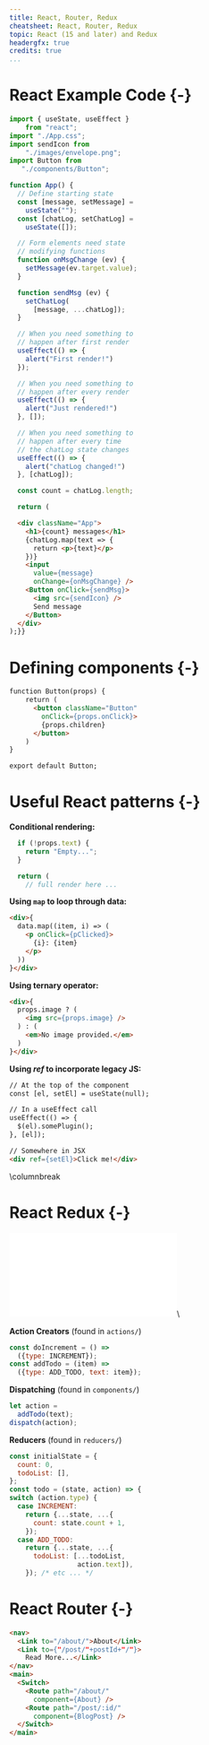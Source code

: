 ```yaml
---
title: React, Router, Redux
cheatsheet: React, Router, Redux
topic: React (15 and later) and Redux
headergfx: true
credits: true
...
```




# React Example Code {-}

```javascript
import { useState, useEffect }
    from "react";
import "./App.css";
import sendIcon from
    "./images/envelope.png";
import Button from
   "./components/Button";

function App() {
  // Define starting state
  const [message, setMessage] = 
    useState("");
  const [chatLog, setChatLog] = 
    useState([]);

  // Form elements need state
  // modifying functions
  function onMsgChange (ev) {
    setMessage(ev.target.value);
  }

  function sendMsg (ev) {
    setChatLog(
      [message, ...chatLog]);
  }

  // When you need something to 
  // happen after first render
  useEffect(() => {
    alert("First render!")
  });

  // When you need something to 
  // happen after every render
  useEffect(() => {
    alert("Just rendered!")
  }, []);

  // When you need something to 
  // happen after every time
  // the chatLog state changes
  useEffect(() => {
    alert("chatLog changed!")
  }, [chatLog]);

  const count = chatLog.length;

  return (
```

```html
  <div className="App">
    <h1>{count} messages</h1>
    {chatLog.map(text => {
      return <p>{text}</p>
    })}
    <input
      value={message}
      onChange={onMsgChange} />
    <Button onClick={sendMsg}>
      <img src={sendIcon} />
      Send message
    </Button>
  </div>
);}}
```



# Defining components {-}


```html
function Button(props) {
    return (
      <button className="Button"
        onClick={props.onClick}>
        {props.children}
      </button>
    )
}

export default Button;
```





# Useful React patterns {-}



**Conditional rendering:**

```javascript
  if (!props.text) {
    return "Empty...";
  }

  return (
    // full render here ... 
```


**Using `map` to loop through data:**

```html
<div>{
  data.map((item, i) => (
    <p onClick={pClicked}>
      {i}: {item}
    </p>
  ))
}</div>
```


**Using ternary operator:**

```html
<div>{
  props.image ? (
    <img src={props.image} />
  ) : (
    <em>No image provided.</em>
  )
}</div>
```


**Using *ref* to incorporate legacy JS:**

```html
// At the top of the component
const [el, setEl] = useState(null);

// In a useEffect call
useEffect(() => {
  $(el).somePlugin();
}, [el]);

// Somewhere in JSX
<div ref={setEl}>Click me!</div>
```


\columnbreak

# React Redux {-}

![React Redux](./kickstart-frontend/images/reactredux-diagram.pdf)\ 




**Action Creators** (found in `actions/`)
```javascript
const doIncrement = () =>
  ({type: INCREMENT});
const addTodo = (item) =>
  ({type: ADD_TODO, text: item});
```

**Dispatching** (found in `components/`)
```javascript
let action =
  addTodo(text);
dispatch(action);
```


**Reducers** (found in `reducers/`)
```javascript
const initialState = {
  count: 0,
  todoList: [],
};
const todo = (state, action) => {
switch (action.type) {
  case INCREMENT:
    return {...state, ...{
      count: state.count + 1,
    });
  case ADD_TODO:
    return {...state, ...{
      todoList: [...todoList,
                 action.text]),
    }); /* etc ... */
```




# React Router {-}

```html
<nav>
  <Link to="/about/">About</Link>
  <Link to={"/post/"+postId+"/"}>
    Read More...</Link>
</nav>
<main>
  <Switch>
    <Route path="/about/"
      component={About} />
    <Route path="/post/:id/"
      component={BlogPost} />
  </Switch>
</main>
```
